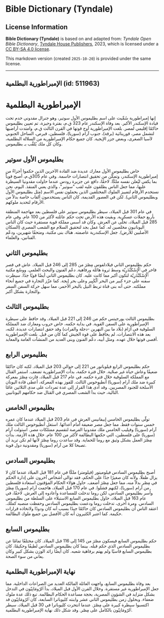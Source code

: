 # Bible Dictionary (Tyndale)

## License Information

**Bible Dictionary (Tyndale)** is based on and adapted from: _Tyndale Open Bible Dictionary_, [Tyndale House Publishers](https://tyndaleopenresources.com/), 2023, which is licensed under a [CC BY-SA 4.0 license](https://creativecommons.org/licenses/by-sa/4.0/legalcode.en).

This markdown version (created `2025-10-20`) is provided under the same license.



--------------------------------

## الإمبراطورية البطلمية (id: 511963)

الإمبراطورية البطلمية
=====================

إنها إمبراطورية سُمِّيت على اسم بطليموس الأول سوتير، وهو جنرال مقدوني خدم تحت قيادة الإسكندر الأكبر. بعد وفاة الإسكندر عام 323 ق.م، بفترة وجيزة، تم تعيين بطليموس حاكمًا إقليمي لمصر. بلغت الإمبراطورية أوج قوتها في القرن الثالث ق.م، وامتدت أراضيها لتشمل مصر، قورينائية (برقة)، جنوب آرام (سوريا)، فلسطين، قبرص، الساحل الجنوبي لآسيا الصغرى، وبعض جزر الإيجية. كان جميع حكام الإمبراطورية من السلالة البطلمية، وكان كل ملك يُلقَّب بـ بطليموس.

بطليموس الأول سوتير
-------------------

خاض بطليموس الأول معارك عديدة ضد القادة الآخرين الذين حكموا أجزاءً من إمبراطورية الإسكندر، وتمكّن من تحقيق انتصارات حاسمة. وفي عام 305ق.م، أصبح قوياً بما يكفي ليُعلن نفسه ملكًا. لاحقًا، دافع عن جزيرة رودس عندما حاولت مقدونيا السيطرة عليها، مما جعل الناس يطلقون عليه لقب "سوتير"، والذي يعني المنقذ. اليوم، نحن نستخدم الأرقام لتمييز الملوك المختلفين الذين يحملون نفس الاسم (مثل بطليموس الأول وبطليموس الثاني). لكن في العصور القديمة، كان الناس يستخدمون ألقاب خاصة بدلاً من الأرقام لتحديد ملوكهم.

في عام 301 قبل الميلاد، سيطر بطليموس سوتير على فلسطين بعد مهاجمة المنطقة بأربع حملات عسكرية. وبقيت هذه الأرض تحت حكم عائلته لأكثر من 100 عام. وفي عام 285 قبل الميلاد، تخلّى عن العرش. وكان قد أسس مملكة قوية مستقرة حيث كان الناس اليونانيون مخلصين له. كما عمل بجد لتحقيق السلام مع الشعب المصري (السكان الأصليين للأرض). جعل الإسكندرية عاصمته. هناك بنى مكتبة، ومتحفًا شهيرين، ودعّم الفنانين، والعلماء.

بطليموس الثاني
--------------

حكم بطليموس الثاني فيلادلفوس مِصْرَ من 285 إلى 246 قبل الميلاد. عاش في قصر فاخر في ٱلْإِسْكَنْدَرِيّة وسط ثروة هائلة ورفاهية. دعّم الفنون والبحث العلمي. ووسّع مكتبة ٱلْإِسْكَنْدَرِيّة لتكون أكبر مما كانت عليه. كان بطليموس الثاني أيضًا قويًا جدًا. سيطرت سفنه على جزء كبير من البحر ٱلْكَبِير وعلى بحر إيجة. كما عزّز التجارة في جميع أنحاء مملكته. حتى أنه بنى قناة تربط النيل بالبحر الأحمر، مما سهل حركة السفن السفر والتجارة بشكل أكبر.

بطليموس الثالث
--------------

بطليموس الثالث يورجيتس حكم من 246 إلى 221 قبل الميلاد. وقد حافظ على سيطرة الإمبراطورية على السفن القوية. في بداية حكمه، خاض حروب ومعارك ضد المملكة السلوقية في أَرَامَ (بلاد ما بين النهرين \-دجلة والفرات) وقد حقق انتصارات عديدة. لكنه، بعد هذه الانتصارات، لم يحافظ على قوة الجيش كما كان من قبل. بلغت الإمبراطورية أقصى قوتها خلال عهده. ومثل أبيه، دعّم الفنون وبنى العديد من المنشآت العامة والمعابد.

بطليموس الرابع
--------------

حكم بطليموس الرابع فيلوباتور من 221 إلى حوالي 203 قبل الميلاد. لكنه كان حاكمًا ضعيفًا وعاش حياة غير صحّية. خلال فترة حكمة، بدأت الإمبراطورية تضعف. استمر القتال مع المملكة السلوقية خلال فترة حكمه. في عام 217 قبل الميلاد، فازت مِصْرَ بمعركة كبيرة ضد ملك آرام (سوريا) أنطيوخوس الثالث. للفوز بهذه المعركة، أعطى قادة اليونان الأسلحة للجنود المصريين. وقد أدى هذا القرار إلى عدة تمردات على مدى الثلاثين عامًا التالية، حيث بدأ الشعب المصري في القتال ضد حكامهم اليونانيين.

بطليموس الخامس
--------------

تولّى بطليموس الخامس إبيفانيس العرش في عام 203 قبل الميلاد عندما كان عمره خمس سنوات فقط. مما جعل مصر ضعيفة أمام أعدائها. استغل أنطيوخوس الثالث ملك آرام (سوريا) وفيليب الخامس ملك مقدونيا الفرصة لتقسيم ممتلكات مصر. استولت آرام (سوريا) على فلسطين، التي حكمها البطالمة لأكثر من 100 عام. خلال هذه الأزمة، بدأت مِصْرَ العمل بشكل وثيق مع روما للحماية. وقد ساعدت روما مِصْرَ لأنها لم تكن تريد أن تصبحا كلا من آرام (سوريا) ومقدونية دول قوية.

بطليموس السادس
--------------

أصبح بطليموس السادس فيلوميتور (فيلومتر) ملكًا في عام 181 قبل الميلاد عندما كان لا يزال طفلًا. ولأنه كان صغيرًا جدًا على الحكم، فقد توالى أشخاص آخرون على إدارة الحكم في مِصْر بدلاً منه، مما جعل مِصْرَ أضعف. حاول هؤلاء الحكام المؤقتون استعادة فلسطين من آرام (سوريا)، لكنهم فشلوا. في عام 170 قبل الميلاد، هاجمت آرام (سوريا) مِصْرَ وأُسر بطليموس السادس، لكن روما تدخلت للمساعدة وأعادوه إلى العرش. لاحقًا، في عام 163 قبل الميلاد، حاول بطليموس السابع الاستيلاء على السلطة من بطليموس السادس. ومرة أخرى، تدخلت روما ودعمت بطليموس السادس وحفظت منصبه كملك. اعتقد الناس أن بطليموس السادس كان حاكمًا جيدًا بسبب أنه كان ودودًا ولاتخاذه قرارات حكيمة. كما اعتبر الكثيرون أنه كان الأفضل بين جميع ملوك البطالمة.

بطليموس السابع
--------------

حكم بطليموس السابع فيسكون مصْرَ من 145 إلى 116 قبل الميلاد. كان مختلفًا تمامًا عن بطليموس السادس الذي حكم قبله. بينما كان بطليموس السادس لطيفًا وحكيمًا، كان بطليموس السابع قاسيًا ولم يهتم برفاهية شعبه. كان أيضًا زائد الوزن بشكل كبير وكان يعاني من سوء الصحة.

نهاية الإمبراطورية البطلمية
---------------------------

بعد وفاة بطليموس السابع، واجهت العائلة المالكة العديد من الصراعات الداخلية. مما جعل الإمبراطورية غير مستقرة. وخلال القرن الأول قبل الميلاد، بدأ ٱلرّومَانِيّون في التدخل بشكل متزايد في الشؤون المصرية، بحجة مساعدة الحكام البطالمة. تبع ذلك عدة ملوك ضعفاء. وبحلول زمن بطليموس الثاني عشر وابنته كليوباترا السابعة، كان ٱلرّومَانِيّون قد اكتسبوا سيطرة كبيرة على مِصْرَ. عندما انتحرت كليوباترا في 30 قبل الميلاد، سيطر ٱلرّومَانِيّون بالكامل على مِصْر. وقد شكل ذلك نهاية الإمبراطورية البطلمية.


